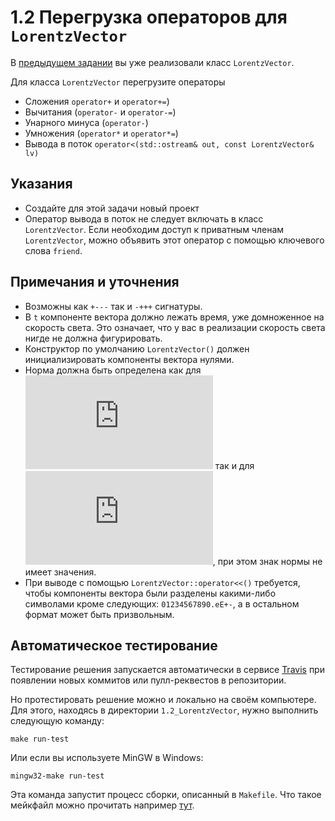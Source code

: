 # 1.2 Перегрузка операторов для `LorentzVector`

В [предыдущем задании](https://github.com/pycpp2019/1.1_LorentzVector) вы уже реализовали класс `LorentzVector`.

Для класса `LorentzVector` перегрузите операторы
+ Сложения `operator+` и `operator+=`)
+ Вычитания (`operator-` и `operator-=`)
+ Унарного минуса (`operator-`)
+ Умножения (`operator*` и `operator*=`)
+ Вывода в поток `operator<(std::ostream& out, const LorentzVector& lv)`

## Указания

+ Создайте для этой задачи новый проект
+ Оператор вывода в поток не следует включать в класс `LorentzVector`. Если необходим доступ к приватным членам `LorentzVector`, можно объявить этот оператор с помощью ключевого слова `friend`.

## Примечания и уточнения

+ Возможны как `+---` так и `-+++` сигнатуры.
+ В `t` компоненте вектора должно лежать время, уже домноженное на скорость света. Это означает, что у вас в реализации скорость света нигде не должна фигурировать.
+ Конструктор по умолчанию `LorentzVector()` должен инициализировать компоненты вектора нулями.
+ Норма должна быть определена как для ![](https://latex.codecogs.com/gif.latex?%5Clarge%20t%20%5Cgeq%20%5Csqrt%7Bx%5E2%20&plus;%20y%5E2%20&plus;%20z%5E2%7D) так и для ![](https://latex.codecogs.com/gif.latex?%5Clarge%20t%20%3C%20%5Csqrt%7Bx%5E2%20&plus;%20y%5E2%20&plus;%20z%5E2%7D), при этом знак нормы не имеет значения.
+ При выводе с помощью `LorentzVector::operator<<()` требуется, чтобы компоненты вектора были разделены какими-либо символами кроме следующих: `01234567890.eE+-`, а в остальном формат может быть призвольным.

## Автоматическое тестирование

Тестирование решения запускается автоматически в сервисе [Travis](https://travis-ci.org/pycpp2019/1.2_LorentzVector/pull_requests) при появлении новых коммитов или пулл-реквестов в репозитории.

Но протестировать решение можно и локально на своём компьютере. Для этого, находясь в директории `1.2_LorentzVector`, нужно выполнить следующую команду:
```
make run-test
```

Или если вы используете MinGW в Windows:
```
mingw32-make run-test
```

Эта команда запустит процесс сборки, описанный в `Makefile`. Что такое мейкфайл можно прочитать например [тут](https://habr.com/ru/post/155201/).
